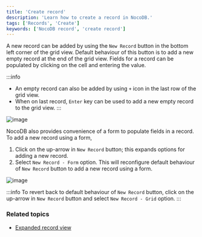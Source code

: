 ```yaml
---
title: 'Create record'
description: 'Learn how to create a record in NocoDB.'
tags: ['Records', 'Create']
keywords: ['NocoDB record', 'create record']
---
```


A new record can be added by using the `New Record` button in the bottom left corner of the grid view. Default behaviour of this button is to add a new empty record at the end of the grid view. Fields for a record can be populated by clicking on the cell and entering the value.

:::info
- An empty record can also be added by using `+` icon in the last row of the grid view.
- When on last record, `Enter` key can be used to add a new empty record to the grid view.
:::


![image](/img/v2/records/new-record-grid.png)

NocoDB also provides convenience of a form to populate fields in a record. To add a new record using a form, 
1. Click on the up-arrow in `New Record` button; this expands options for adding a new record. 
2. Select `New Record - Form` option. This will reconfigure default behaviour of `New Record` button to add a new record using a form.

![image](/img/v2/records/new-record-form.png)

:::info
To revert back to default behaviour of `New Record` button, click on the up-arrow in `New Record` button and select `New Record - Grid` option.
:::

### Related topics
- [Expanded record view](/records/expand-record)


